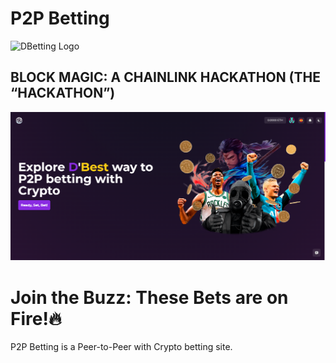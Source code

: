 # P2P Betting
![DBetting Logo](./dapp-client/src/assets/LogoBetting.ico)

## BLOCK MAGIC: A CHAINLINK HACKATHON (THE “HACKATHON”)
![DBetting Landing](./dapp-client/src/assets/landing.png)

# Join the Buzz: These Bets are on Fire!🔥
P2P Betting is a Peer-to-Peer with Crypto betting site.
